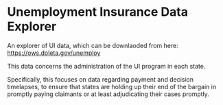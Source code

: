Unemployment Insurance Data Explorer
=====================================

An explorer of UI data, which can be downlaoded from here: https://ows.doleta.gov/unemploy

This data concerns the administration of the UI program in each state. 

Specifically, this focuses on data regarding payment and decision timelapses, to ensure that states are holding up their end of the bargain in promptly paying claimants or at least adjudicating their cases promptly.
